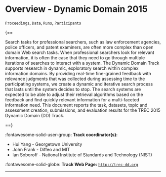 # Overview - Dynamic Domain 2015

[`Proceedings`](./proceedings.md), [`Data`](./data.md), [`Runs`](./runs.md), [`Participants`](./participants.md)

{==

Search tasks for professional searchers, such as law enforcement agencies, police officers, and patent examiners, are often more complex than open domain Web search tasks. When professional searchers look for relevant information, it is often the case that they need to go through multiple iterations of searches to interact with a system. The Dynamic Domain Track supports research in dynamic, exploratory search within complex information domains. By providing real-time fine-grained feedback with relevance judgments that was collected during assessing time to the participating systems, we create a dynamic and iterative search process that lasts until the system decides to stop. The search systems are expected to be able to adjust their retrieval algorithms based on the feedback and find quickly relevant information for a multi-faceted information need. This document reports the task, datasets, topic and assessment creation, submissions, and evaluation results for the TREC 2015 Dynamic Domain (DD) Track.

==}

:fontawesome-solid-user-group: **Track coordinator(s):**

- Hui Yang - Georgetown University 
- John Frank - Diffeo and MIT 
- Ian Soboroff - National Institute of Standards and Technology (NIST) 

:fontawesome-solid-globe: **Track Web Page:** [`http://trec-dd.org`](http://trec-dd.org) 

---

